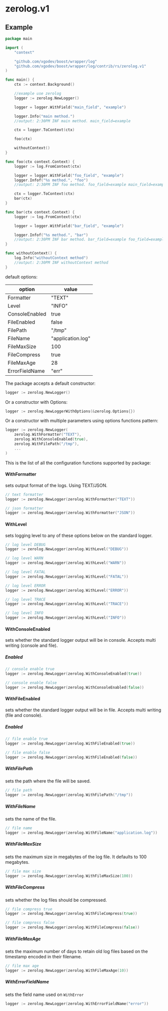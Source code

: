 zerolog.v1
=======

Example
--------

```go
package main

import (
	"context"

	"github.com/xgodev/boost/wrapper/log"
	"github.com/xgodev/boost/wrapper/log/contrib/rs/zerolog.v1"
)

func main() {
	ctx := context.Background()

	//example use zerolog
	logger := zerolog.NewLogger()

	logger = logger.WithField("main_field", "example")

	logger.Info("main method.")
	//output: 2:30PM INF main method. main_field=example

	ctx = logger.ToContext(ctx)

	foo(ctx)

	withoutContext()
}

func foo(ctx context.Context) {
	logger := log.FromContext(ctx)

	logger = logger.WithField("foo_field", "example")
	logger.Infof("%s method.", "foo")
	//output: 2:30PM INF foo method. foo_field=example main_field=example

	ctx = logger.ToContext(ctx)
	bar(ctx)
}

func bar(ctx context.Context) {
	logger := log.FromContext(ctx)

	logger = logger.WithField("bar_field", "example")

	logger.Infof("%s method.", "bar")
	//output: 2:30PM INF bar method. bar_field=example foo_field=example main_field=example
}

func withoutContext() {
	log.Info("withoutContext method")
	//output: 2:30PM INF withoutContext method
}
```

default options:

| option  | value  |
|---|---|
| Formatter  | "TEXT"  |
| Level  | "INFO"  |
| ConsoleEnabled  | true  |
| FileEnabled  | false  |
| FilePath  | "/tmp"  |
| FileName  | "application.log"  |
| FileMaxSize  | 100  |
| FileCompress  | true  |
| FileMaxAge  | 28  |
| ErrorFieldName | "err" | 

The package accepts a default constructor:
```go
logger := zerolog.NewLogger()
```
Or a constructor with Options:
```go
logger := zerolog.NewLoggerWithOptions(&zerolog.Options{})
```
Or a constructor with multiple parameters using options functions pattern:
```go
logger := zerolog.NewLogger(
	zerolog.WithFormatter("TEXT"),
	zerolog.WithConsoleEnabled(true),
	zerolog.WithFilePath("/tmp"),
	...
)
```

This is the list of all the configuration functions supported by package:

#### WithFormatter
sets output format of the logs. Using TEXT/JSON.
```go
// text formatter
logger := zerolog.NewLogger(zerolog.WithFormatter("TEXT"))

// json formatter
logger := zerolog.NewLogger(zerolog.WithFormatter("JSON"))
```

#### WithLevel
sets logging level to any of these options below on the standard logger.
```go
// log level DEBUG
logger := zerolog.NewLogger(zerolog.WithLevel("DEBUG"))

// log level WARN
logger := zerolog.NewLogger(zerolog.WithLevel("WARN"))

// log level FATAL
logger := zerolog.NewLogger(zerolog.WithLevel("FATAL"))

// log level ERROR
logger := zerolog.NewLogger(zerolog.WithLevel("ERROR"))

// log level TRACE
logger := zerolog.NewLogger(zerolog.WithLevel("TRACE"))

// log level INFO
logger := zerolog.NewLogger(zerolog.WithLevel("INFO"))
```

#### WithConsoleEnabled
sets whether the standard logger output will be in console. Accepts multi writing (console and file).
##### Enabled
```go
// console enable true
logger := zerolog.NewLogger(zerolog.WithConsoleEnabled(true))

// console enable false
logger := zerolog.NewLogger(zerolog.WithConsoleEnabled(false))
```

#### WithFileEnabled
sets whether the standard logger output will be in file. Accepts multi writing (file and console).
##### Enabled
```go
// file enable true
logger := zerolog.NewLogger(zerolog.WithFileEnabled(true))

// file enable false
logger := zerolog.NewLogger(zerolog.WithFileEnabled(false))
```

##### WithFilePath
sets the path where the file will be saved.
```go
// file path
logger := zerolog.NewLogger(zerolog.WithFilePath("/tmp"))
```

##### WithFileName
sets the name of the file.
```go
// file name
logger := zerolog.NewLogger(zerolog.WithFileName("application.log"))
```

##### WithFileMaxSize
sets the maximum size in megabytes of the log file. It defaults to 100 megabytes.
```go
// file max size
logger := zerolog.NewLogger(zerolog.WithFileMaxSize(100))
```

##### WithFileCompress
sets whether the log files should be compressed.
```go
// file compress true
logger := zerolog.NewLogger(zerolog.WithFileCompress(true))

// file compress false
logger := zerolog.NewLogger(zerolog.WithFileCompress(false))
```

##### WithFileMaxAge
sets the maximum number of days to retain old log files based on the timestamp encoded in their filename.
```go
// file max age
logger := zerolog.NewLogger(zerolog.WithFileMaxAge(10))
```

##### WithErrorFieldName
sets the field name used on `WithError`
```go
logger := zerolog.NewLogger(zerolog.WithErrorFieldName("error"))
```